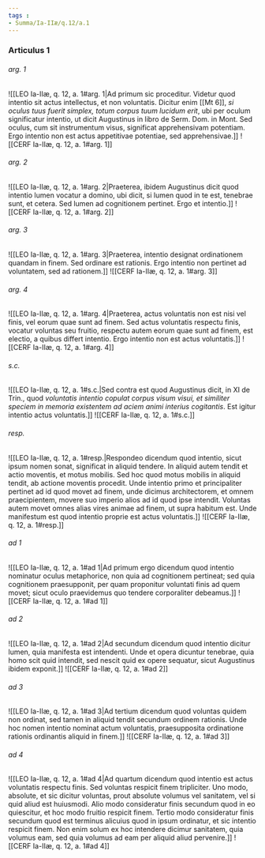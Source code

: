 ```yaml
---
tags : 
- Summa/Ia-IIæ/q.12/a.1
---
```


### Articulus 1

###### arg. 1
![[LEO Ia-IIæ, q. 12, a. 1#arg. 1|Ad primum sic proceditur. Videtur quod intentio sit actus intellectus, et non voluntatis. Dicitur enim [[Mt 6]], *si oculus tuus fuerit simplex, totum corpus tuum lucidum erit*, ubi per oculum significatur intentio, ut dicit Augustinus in libro de Serm. Dom. in Mont. Sed oculus, cum sit instrumentum visus, significat apprehensivam potentiam. Ergo intentio non est actus appetitivae potentiae, sed apprehensivae.]]
![[CERF Ia-IIæ, q. 12, a. 1#arg. 1]]

###### arg. 2
![[LEO Ia-IIæ, q. 12, a. 1#arg. 2|Praeterea, ibidem Augustinus dicit quod intentio lumen vocatur a domino, ubi dicit, si lumen quod in te est, tenebrae sunt, et cetera. Sed lumen ad cognitionem pertinet. Ergo et intentio.]]
![[CERF Ia-IIæ, q. 12, a. 1#arg. 2]]

###### arg. 3
![[LEO Ia-IIæ, q. 12, a. 1#arg. 3|Praeterea, intentio designat ordinationem quandam in finem. Sed ordinare est rationis. Ergo intentio non pertinet ad voluntatem, sed ad rationem.]]
![[CERF Ia-IIæ, q. 12, a. 1#arg. 3]]

###### arg. 4
![[LEO Ia-IIæ, q. 12, a. 1#arg. 4|Praeterea, actus voluntatis non est nisi vel finis, vel eorum quae sunt ad finem. Sed actus voluntatis respectu finis, vocatur voluntas seu fruitio, respectu autem eorum quae sunt ad finem, est electio, a quibus differt intentio. Ergo intentio non est actus voluntatis.]]
![[CERF Ia-IIæ, q. 12, a. 1#arg. 4]]

###### s.c.
![[LEO Ia-IIæ, q. 12, a. 1#s.c.|Sed contra est quod Augustinus dicit, in XI de Trin., quod *voluntatis intentio copulat corpus visum visui, et similiter speciem in memoria existentem ad aciem animi interius cogitantis*. Est igitur intentio actus voluntatis.]]
![[CERF Ia-IIæ, q. 12, a. 1#s.c.]]

###### resp.
![[LEO Ia-IIæ, q. 12, a. 1#resp.|Respondeo dicendum quod intentio, sicut ipsum nomen sonat, significat in aliquid tendere. In aliquid autem tendit et actio moventis, et motus mobilis. Sed hoc quod motus mobilis in aliquid tendit, ab actione moventis procedit. Unde intentio primo et principaliter pertinet ad id quod movet ad finem, unde dicimus architectorem, et omnem praecipientem, movere suo imperio alios ad id quod ipse intendit. Voluntas autem movet omnes alias vires animae ad finem, ut supra habitum est. Unde manifestum est quod intentio proprie est actus voluntatis.]]
![[CERF Ia-IIæ, q. 12, a. 1#resp.]]

###### ad 1
![[LEO Ia-IIæ, q. 12, a. 1#ad 1|Ad primum ergo dicendum quod intentio nominatur oculus metaphorice, non quia ad cognitionem pertineat; sed quia cognitionem praesupponit, per quam proponitur voluntati finis ad quem movet; sicut oculo praevidemus quo tendere corporaliter debeamus.]]
![[CERF Ia-IIæ, q. 12, a. 1#ad 1]]

###### ad 2
![[LEO Ia-IIæ, q. 12, a. 1#ad 2|Ad secundum dicendum quod intentio dicitur lumen, quia manifesta est intendenti. Unde et opera dicuntur tenebrae, quia homo scit quid intendit, sed nescit quid ex opere sequatur, sicut Augustinus ibidem exponit.]]
![[CERF Ia-IIæ, q. 12, a. 1#ad 2]]

###### ad 3
![[LEO Ia-IIæ, q. 12, a. 1#ad 3|Ad tertium dicendum quod voluntas quidem non ordinat, sed tamen in aliquid tendit secundum ordinem rationis. Unde hoc nomen intentio nominat actum voluntatis, praesupposita ordinatione rationis ordinantis aliquid in finem.]]
![[CERF Ia-IIæ, q. 12, a. 1#ad 3]]

###### ad 4
![[LEO Ia-IIæ, q. 12, a. 1#ad 4|Ad quartum dicendum quod intentio est actus voluntatis respectu finis. Sed voluntas respicit finem tripliciter. Uno modo, absolute, et sic dicitur voluntas, prout absolute volumus vel sanitatem, vel si quid aliud est huiusmodi. Alio modo consideratur finis secundum quod in eo quiescitur, et hoc modo fruitio respicit finem. Tertio modo consideratur finis secundum quod est terminus alicuius quod in ipsum ordinatur, et sic intentio respicit finem. Non enim solum ex hoc intendere dicimur sanitatem, quia volumus eam, sed quia volumus ad eam per aliquid aliud pervenire.]]
![[CERF Ia-IIæ, q. 12, a. 1#ad 4]]

